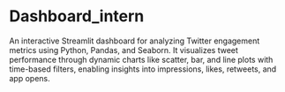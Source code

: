 # Dashboard_intern
An interactive Streamlit dashboard for analyzing Twitter engagement metrics using Python, Pandas, and Seaborn. It visualizes tweet performance through dynamic charts like scatter, bar, and line plots with time-based filters, enabling insights into impressions, likes, retweets, and app opens.
